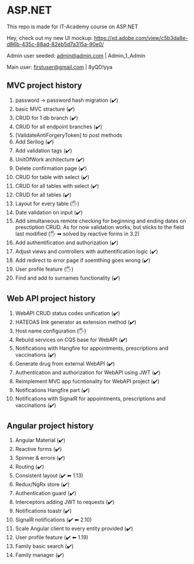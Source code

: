 # ASP.NET
This repo is made for IT-Academy course on ASP.NET

Hey, check out my new UI mockup: https://xd.adobe.com/view/c5b3da8e-d86b-435c-88ad-82eb5d7a315a-90e0/

Admin user seeded: admin@admin.com | Admin_1_Admin

Main user: firstuser@gmail.com | 8yQD!yya

  ## MVC project history
  1. password -> password hash migration (✔️)
  2. basic MVC stracture (✔️)
  3. CRUD for 1 db branch (✔️)
  4. CRUD for all endpoint branches (✔️)
  5. [ValidateAntiForgeryToken] to post methods
  6. Add Serilog (✔️)
  7. Add validation tags (✔️)
  8. UnitOfWork architecture (✔️)
  9. Delete confirmation page (✔️)
  10. CRUD for table with select (✔️)
  11. CRUD for all tables with select (✔️)
  12. CRUD for all tables (✔️)
  13. Layout for every table (🖐) 
  14. Date validation on input (✔️)
  15. Add simultaneous remote checking for 
	beginning and ending dates on presctiption CRUD.
	As for now validation works, but sticks to the field
	last modified (🖐 ➡ solved by reactive forms in 3.2) 
  16. Add authentification and authorization (✔️)
  17. Adjust views and controllers with authentification logic (✔️)
  18. Add redirect to error page if soemthing goes wrong (✔️)
  19. User profile feature (🖐) 
  20. Find and add to surnames functionality (✔️)
  ## Web API project history
  1. WebAPI CRUD status codes unification (✔️)
  2. HATEOAS link generator as extension method (✔️)
  3. Host name configuration (🖐) 
  4. Rebuild services on CQS base for WebAPI (✔️)
  5. Notifications with Hangfire for appointments, prescriptions and vaccinations (✔️)
  6. Generate drug from external WebAPI (✔️)
  7. Authentication and authorization for WebAPI using JWT (✔️)
  8. Reimplement MVC app fucntionality for WebAPI project (✔️)
  9. Notifications Hangfire part (✔️)
  10. Notifications with SignalR for appointments, prescriptions and vaccinations (✔️)
  ## Angular project history
  1. Angular Material (✔️)
  2. Reactive forms (✔️)
  3. Spinner & errors (✔️)
  4. Routing (✔️)
  5. Consistent layout (✔️ ⬅ 1.13)
  6. Redux/NgRx store (✔️)
  7. Authentication guard (✔️)
  8. Interceptors adding JWT to requests (✔️)
  9. Notifications toastr (✔️)
  10. SignalR notifications (✔️ ⬅ 2.10)
  11. Scale Angular client to every entity provided (✔️)
  12. User profile feature (✔️ ⬅ 1.19)
  13. Family basic search (✔️)
  14. Family manager (✔️)
